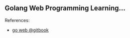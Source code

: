 ## Golang Web Programming Learning...

References:
- [go web @gitbook](https://wizardforcel.gitbooks.io/build-web-application-with-golang/content/01.1.html)
